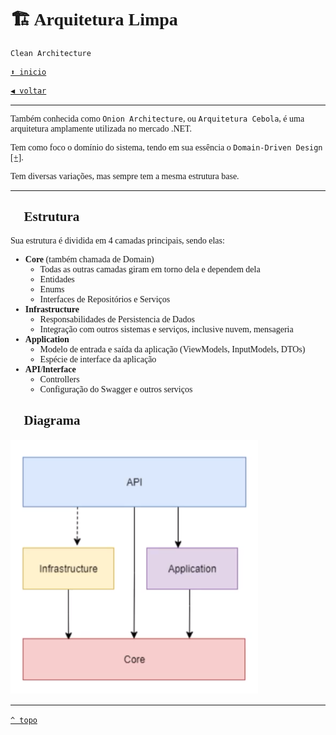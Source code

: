 <font face="Calibri">

# 🏗️ Arquitetura Limpa

`Clean Architecture`

[`⬆️ inicio`](../../Readme.md)

[`◀️ voltar`](../Readme.md)

---

Também conhecida como `Onion Architecture`, ou `Arquitetura Cebola`, é uma arquitetura amplamente utilizada no mercado .NET.

Tem como foco o domínio do sistema, tendo em sua essência o `Domain-Driven Design` [[+]](./DDD.md).

Tem diversas variações, mas sempre tem a mesma estrutura base.

---

## 🧱 Estrutura

Sua estrutura é dividida em 4 camadas principais, sendo elas:

+ **Core** (também chamada de Domain)
  + Todas as outras camadas giram em torno dela e dependem dela
  + Entidades
  + Enums
  + Interfaces de Repositórios e Serviços
+ **Infrastructure**
  + Responsabilidades de Persistencia de Dados
  + Integração com outros sistemas e serviços, inclusive nuvem, mensageria
+ **Application**
  + Modelo de entrada e saída da aplicação (ViewModels, InputModels, DTOs)
  + Espécie de interface da aplicação
+ **API**/**lnterface**
  + Controllers
  + Configuração do Swagger e outros serviços

## 🫧 Diagrama

![ArquiteturaLimpa](../../assets/Diagrama_Arquitetura_Limpa.png)

---

[`^ topo`](#🏗️-arquitetura-limpa)
</font>

